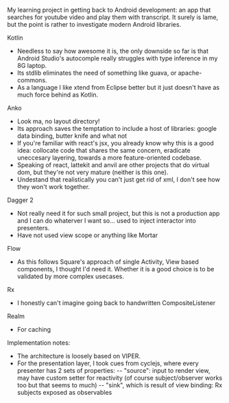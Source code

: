 My learning project in getting back to Android development: an app that searches for youtube video and play them with transcript. It surely is lame, but the point is rather to investigate modern Android libraries.

Kotlin
- Needless to say how awesome it is, the only downside so far is that Android Studio's autocomple really struggles with type inference in my 8G laptop.
- Its stdlib eliminates the need of something like guava, or apache-commons.
- As a language I like xtend from Eclipse better but it just doesn't have as much force behind as Kotlin.

Anko
- Look ma, no layout directory!
- Its approach saves the temptation to include a host of libraries: google data binding, butter knife and what not
- If you're familiar with react's jsx, you already know why this is a good idea: collocate code that shares the same concern, eradicate uneccesary layering, towards a more feature-oriented codebase.
- Speaking of react, lattekit and anvil are other projects that do virtual dom, but they're not very mature (neither is this one).
- Undestand that realistically you can't just get rid of xml, I don't see how they won't work together.

Dagger 2
- Not really need it for such small project, but this is not a production app and I can do whaterver I want so... used to inject interactor into presenters.
- Have not used view scope or anything like Mortar

Flow
- As this follows Square's approach of single Activity, View based components, I thought I'd need it. Whether it is a good choice is to be validated by more complex usecases.

Rx
- I honestly can't imagine going back to handwritten CompositeListener

Realm
- For caching

Implementation notes:
- The architecture is loosely based on VIPER.
- For the presentation layer, I took cues from cyclejs, where every presenter has 2 sets of properties:
-- "source": input to render view, may have custom setter for reactivity (of course subject/observer works too but that seems to much)
-- "sink", which is result of view binding: Rx subjects exposed as observables
